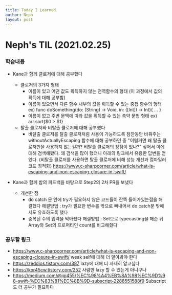 ```yaml
---
title: Today I Learned
author: Neph
layout: post
---
```


# Neph's TIL (2021.02.25)



### 학습내용

- Kane과 함께 클로저에 대해 공부했다
  - 클로저의 3가지 형태
    - 이름이 있고 어떤 값도 획득하지 않는 전역함수의 형태
      (이 과정에서 값의 획득에 대해 공부함)
    - 이름이 있으면서 다른 함수 내부의 값을 획득할 수 있는 중첩 함수의 형태
      ex) func doSomething(do: (String) -> Void, in: ([Int]) -> Int){ ... }
    - 이름이 없고 주변 문맥에 따라 값을 획득할 수 있는 축약 문법 형태
      ex) arr.sort{$0 > $1}
  - 탈출 클로저와 비탈출 클로저에 대해 공부했다
    - 비탈출 클로저를 탈출 클로저처럼 사용이 가능하도록 잠깐동안 바꿔주는 withoutActuallyEscaping 함수에 대해 공부하던 중 "이럴거면 왜 탈출 클로저만을 사용하지 않는걸까? 비탈출 클로저의 장점이 있나?" 싶어서 이에 대해 검색해봤다. 꽤 검색을 많이 했더니 아래의 링크에서 유용한 답변을 얻었다. (비탈출 클로저를 사용하면 탈출 클로저에 비해 성능 개선과 컴파일러 코드 최적화)
      https://www.c-sharpcorner.com/article/what-is-escaping-and-non-escaping-closure-in-swift/

- Kane과 함께 밤의 피드백을 바탕으로 Step2의 2차 PR을 보냈다
  - 개선한 점
    - do catch 문 안에 try가 필요하지 않은 코드들이 잔뜩 들어가있는점을 해결했다
      해결방법 : try가 필요한 변수를 밖으로 빼내어서 do catch문 밖에서도 유효하도록 했다
    - 중복된 수의 입력을 막아줬다
      해결방법 : Set으로 typecasting을 해준 뒤 Array와 Set의 프로퍼티인 count를 비교해줬다

### 공부할 링크

- https://www.c-sharpcorner.com/article/what-is-escaping-and-non-escaping-closure-in-swift/
  weak self에 대해 더 알아봐야 한다
- https://zeddios.tistory.com/387
  lazy에 대해 더 자세히 알고싶다
- https://kor45cw.tistory.com/252
  사람만 lazy 할 수 있는게 아니구나
- https://medium.com/@jgj455/%EC%98%A4%EB%8A%98%EC%9D%98-swift-%EC%83%81%EC%8B%9D-subscript-2288551588f9
  Subscript도 더 공부가 필요하다

